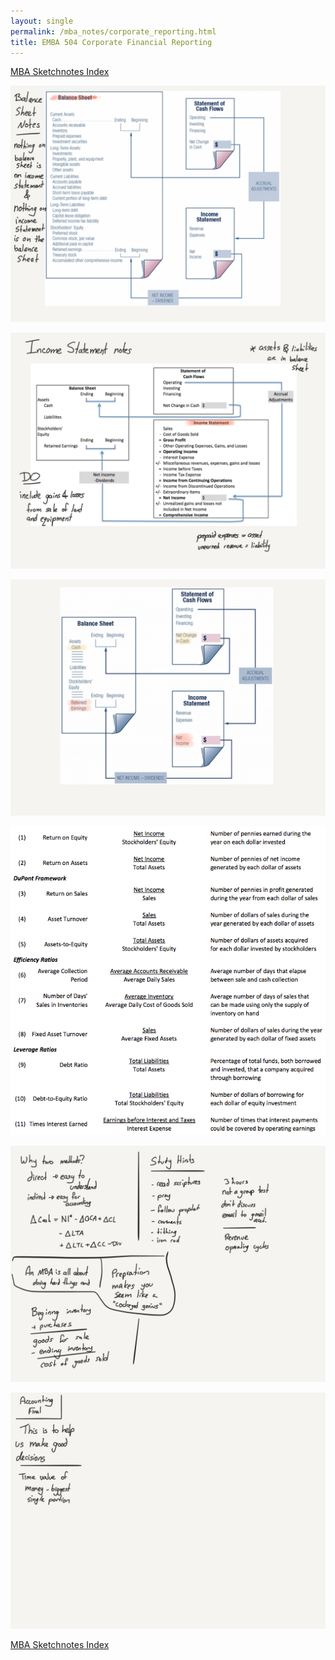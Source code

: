 ```yaml
---
layout: single
permalink: /mba_notes/corporate_reporting.html
title: EMBA 504 Corporate Financial Reporting
---
```

[MBA Sketchnotes Index][index]

[![note 1][note_1]][note_1]

[![note 2][note_2]][note_2]

[![note 3][note_3]][note_3]

[![note 4][note_4]][note_4]

[![note 5][note_5]][note_5]

[![note 6][note_6]][note_6]

[MBA Sketchnotes Index][index]

[index]: /mba_notes/
[note_1]: /images/mba_sketchnotes/emba_504_corporate_financial_reporting/note_1.png
[note_2]: /images/mba_sketchnotes/emba_504_corporate_financial_reporting/note_2.png
[note_3]: /images/mba_sketchnotes/emba_504_corporate_financial_reporting/note_3.png
[note_4]: /images/mba_sketchnotes/emba_504_corporate_financial_reporting/note_4.png
[note_5]: /images/mba_sketchnotes/emba_504_corporate_financial_reporting/note_5.png
[note_6]: /images/mba_sketchnotes/emba_504_corporate_financial_reporting/note_6.png
